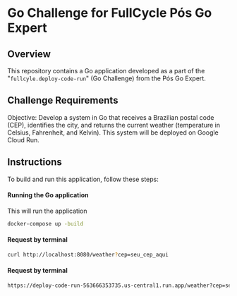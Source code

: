 # Go Challenge for FullCycle Pós Go Expert

## Overview

This repository contains a Go application developed as a part of the "`fullcyle.deploy-code-run`" (Go Challenge) from the Pós Go Expert.

## Challenge Requirements

Objective: Develop a system in Go that receives a Brazilian postal code (CEP), identifies the city, and returns the current weather (temperature in Celsius, Fahrenheit, and Kelvin). This system will be deployed on Google Cloud Run.

## Instructions

To build and run this application, follow these steps:

#### Running the Go application
This will run the application
```bash
docker-compose up -build
```

#### Request by terminal
```bash
curl http://localhost:8080/weather?cep=seu_cep_aqui
```

#### Request by terminal
```bash
https://deploy-code-run-563666353735.us-central1.run.app/weather?cep=seu_cep_aqui
```
